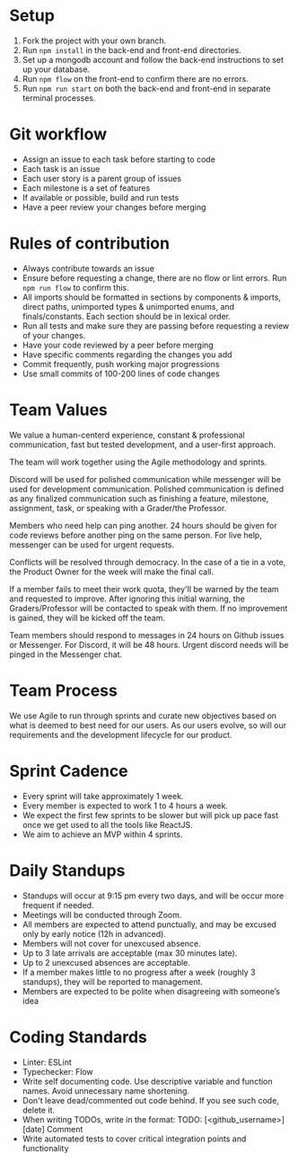 # Setup
  1. Fork the project with your own branch.
  2. Run ```npm install``` in the back-end and front-end directories.
  3. Set up a mongodb account and follow the back-end instructions to set up your database.
  4. Run ```npm flow``` on the front-end to confirm there are no errors.
  5. Run ```npm run start``` on both the back-end and front-end in separate terminal processes.

# Git workflow
* Assign an issue to each task before starting to code
* Each task is an issue
* Each user story is a parent group of issues
* Each milestone is a set of features
* If available or possible, build and run tests
* Have a peer review your changes before merging

# Rules of contribution
* Always contribute towards an issue
* Ensure before requesting a change, there are no flow or lint errors. Run ```npm run flow``` to confirm this.
* All imports should be formatted in sections by components & imports, direct paths, unimported types & unimported enums, and finals/constants. Each section should be in lexical order.
* Run all tests and make sure they are passing before requesting a review of your changes.
* Have your code reviewed by a peer before merging
* Have specific comments regarding the changes you add
* Commit frequently, push working major progressions
* Use small commits of 100-200 lines of code changes

# Team Values
We value a human-centerd experience, constant & professional communication, fast but tested development, and a user-first approach.

The team will work together using the Agile methodology and sprints.

Discord will be used for polished communication while messenger will be used for development communication. Polished communication is defined as any finalized communication such as finishing a feature, milestone, assignment, task, or speaking with a Grader/the Professor.

Members who need help can ping another. 24 hours should be given for code reviews before another ping on the same person. For live help, messenger can be used for urgent requests.

Conflicts will be resolved through democracy. In the case of a tie in a vote, the Product Owner for the week will make the final call.

If a member fails to meet their work quota, they'll be warned by the team and requested to improve. After ignoring this initial warning, the Graders/Professor will be contacted to speak with them. If no improvement is gained, they will be kicked off the team.

Team members should respond to messages in 24 hours on Github issues or Messenger. For Discord, it will be 48 hours. Urgent discord needs will be pinged in the Messenger chat.

# Team Process
We use Agile to run through sprints and curate new objectives based on what is deemed to best need for our users. As our users evolve, so will our requirements and the development lifecycle for our product.

# Sprint Cadence
* Every sprint will take approximately 1 week.
* Every member is expected to work 1 to 4 hours a week.
* We expect the first few sprints to be slower but will pick up pace fast once we get used to all the tools like ReactJS.
* We aim to achieve an MVP within 4 sprints.

# Daily Standups
* Standups will occur at 9:15 pm every two days, and will be occur more frequent if needed.
* Meetings will be conducted through Zoom.
* All members are expected to attend punctually, and may be excused only by early notice (12h in advanced).
* Members will not cover for unexcused absence.
* Up to 3 late arrivals are acceptable (max 30 minutes late).
* Up to 2 unexcused absences are acceptable.
* If a member makes little to no progress after a week (roughly 3 standups), they will be reported to management.
* Members are expected to be polite when disagreeing with someone’s idea

# Coding Standards
* Linter: ESLint
* Typechecker: Flow
* Write self documenting code. Use descriptive variable and function names. Avoid unnecessary name shortening.
* Don't leave dead/commented out code behind. If you see such code, delete it.
* When writing TODOs, write in the format: TODO: [<github_username>] [date] Comment
* Write automated tests to cover critical integration points and functionality
